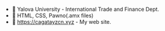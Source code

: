 - 👋 Yalova University - International Trade and Finance Dept.
- 🌱 HTML, CSS, Pawno(.amx files)
- 💞️ https://cagatayzcn.xyz - My web site.
